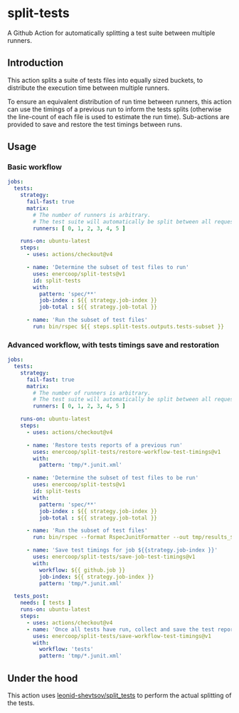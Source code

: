 # split-tests

A Github Action for automatically splitting a test suite between multiple runners.

## Introduction

This action splits a suite of tests files into equally sized buckets, to distribute the execution time between multiple runners.

To ensure an equivalent distribution of run time between runners, this action can use the timings of a previous run to inform the tests splits (otherwise the line-count of each file is used to estimate the run time). Sub-actions are provided to save and restore the test timings between runs.

## Usage

### Basic workflow

```yaml
jobs:
  tests:
    strategy:
      fail-fast: true
      matrix:
        # The number of runners is arbitrary.
        # The test suite will automatically be split between all requested runners.
        runners: [ 0, 1, 2, 3, 4, 5 ]

    runs-on: ubuntu-latest
    steps:
      - uses: actions/checkout@v4

      - name: 'Determine the subset of test files to run'
        uses: enercoop/split-tests@v1
        id: split-tests
        with:
          pattern: 'spec/**'
          job-index : ${{ strategy.job-index }}
          job-total : ${{ strategy.job-total }}

      - name: 'Run the subset of test files'
        run: bin/rspec ${{ steps.split-tests.outputs.tests-subset }}
```

### Advanced workflow, with tests timings save and restoration

```yaml
jobs:
  tests:
    strategy:
      fail-fast: true
      matrix:
        # The number of runners is arbitrary.
        # The test suite will automatically be split between all requested runners.
        runners: [ 0, 1, 2, 3, 4, 5 ]

    runs-on: ubuntu-latest
    steps:
      - uses: actions/checkout@v4

      - name: 'Restore tests reports of a previous run'
        uses: enercoop/split-tests/restore-workflow-test-timings@v1
        with:
          pattern: 'tmp/*.junit.xml'

      - name: 'Determine the subset of test files to be run'
        uses: enercoop/split-tests@v1
        id: split-tests
        with:
          pattern: 'spec/**'
          job-index : ${{ strategy.job-index }}
          job-total : ${{ strategy.job-total }}

      - name: 'Run the subset of test files'
        run: bin/rspec --format RspecJunitFormatter --out tmp/results_${{ github.job }}_${{ strategy.job-index }}.junit.xml ${{ steps.split-tests.outputs.tests-subset }}

      - name: 'Save test timings for job ${{strategy.job-index }}'
        uses: enercoop/split-tests/save-job-test-timings@v1
        with:
          workflow: ${{ github.job }}
          job-index: ${{ strategy.job-index }}
          pattern: 'tmp/*.junit.xml'

  tests_post:
    needs: [ tests ]
    runs-on: ubuntu-latest
    steps:
      - uses: actions/checkout@v4
      - name: 'Once all tests have run, collect and save the test reports'
        uses: enercoop/split-tests/save-workflow-test-timings@v1
        with:
          workflow: 'tests'
          pattern: 'tmp/*.junit.xml'
```

## Under the hood

This action uses [leonid-shevtsov/split_tests](https://github.com/leonid-shevtsov/split_tests) to perform the actual splitting of the tests.
